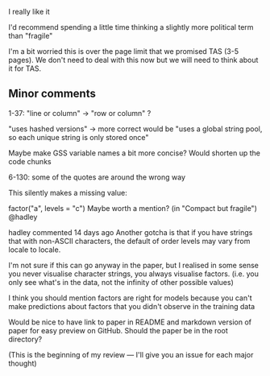 
I really like it

I'd recommend spending a little time thinking a slightly more political term than "fragile"

I'm a bit worried this is over the page limit that we promised TAS (3-5 pages). We don't need to deal with this now but we will need to think about it for TAS.


## Minor comments


 1-37: "line or column" -> "row or column" ?

 "uses hashed versions" -> more correct would be "uses a global string pool, so each unique string is only stored once"

 Maybe make GSS variable names a bit more concise? Would shorten up the code chunks

 6-130: some of the quotes are around the wrong way



This silently makes a missing value:

factor("a", levels = "c")
Maybe worth a mention? (in "Compact but fragile")
 @hadley
     
hadley commented 14 days ago
Another gotcha is that if you have strings that with non-ASCII characters, the default of order levels may vary from locale to locale.



I'm not sure if this can go anyway in the paper, but I realised in some sense you never visualise character strings, you always visualise factors. (i.e. you only see what's in the data, not the infinity of other possible values)

I think you should mention factors are right for models because you can't make predictions about factors that you didn't observe in the training data



Would be nice to have link to paper in README and markdown version of paper for easy preview on GitHub. Should the paper be in the root directory?

(This is the beginning of my review — I'll give you an issue for each major thought)



